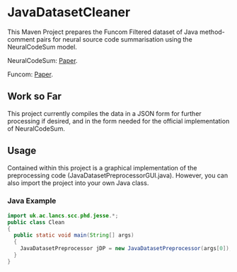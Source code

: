 # JavaDatasetCleaner

This Maven Project prepares the Funcom Filtered dataset of Java method-comment pairs for neural source code summarisation using the NeuralCodeSum model.

NeuralCodeSum: [Paper](https://aclanthology.org/2020.acl-main.449.pdf).

Funcom: [Paper](https://aclanthology.org/N19-1394.pdf).

## Work so Far

This project currently compiles the data in a JSON form for further processing if desired, and in the form needed for the official implementation of NeuralCodeSum.

## Usage

Contained within this project is a graphical implementation of the preprocessing code (JavaDatasetPreprocessorGUI.java).  However, you can also import the project into your own Java class.

### Java Example

```Java
import uk.ac.lancs.scc.phd.jesse.*;
public class Clean
{
  public static void main(String[] args)
  {
    JavaDatasetPreprocessor jDP = new JavaDatasetPreprocessor(args[0]);
  }
}
```
